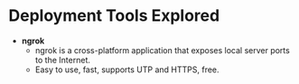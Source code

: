 # Deployment Tools Explored #

 - **ngrok**
    - ngrok is a cross-platform application that exposes local server ports to the Internet.
    - Easy to use, fast, supports UTP and HTTPS, free.


